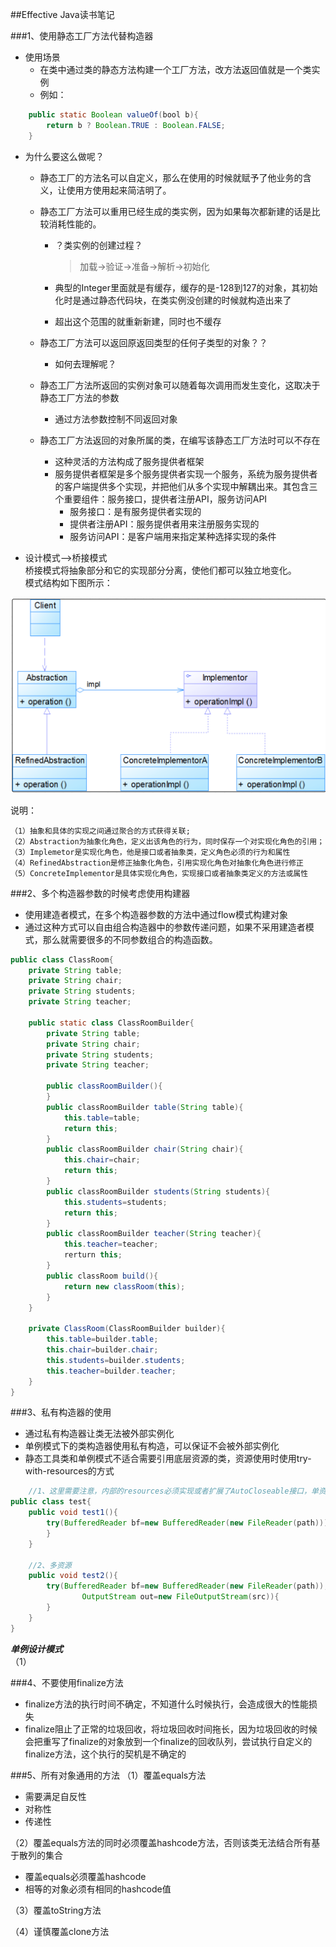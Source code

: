 ##Effective Java读书笔记

###1、使用静态工厂方法代替构造器
* 使用场景
	* 在类中通过类的静态方法构建一个工厂方法，改方法返回值就是一个类实例
	* 例如： 

```java
	public static Boolean valueOf(bool b){
		return b ? Boolean.TRUE : Boolean.FALSE;
	}
```

* 为什么要这么做呢？
	* 静态工厂的方法名可以自定义，那么在使用的时候就赋予了他业务的含义，让使用方使用起来简洁明了。
	* 静态工厂方法可以重用已经生成的类实例，因为如果每次都新建的话是比较消耗性能的。
		* ？类实例的创建过程？
		
			> 加载->验证->准备->解析->初始化
			
		* 典型的Integer里面就是有缓存，缓存的是-128到127的对象，其初始化时是通过静态代码块，在类实例没创建的时候就构造出来了
		* 超出这个范围的就重新新建，同时也不缓存
	* 静态工厂方法可以返回原返回类型的任何子类型的对象？？
		* 如何去理解呢？

	* 静态工厂方法所返回的实例对象可以随着每次调用而发生变化，这取决于静态工厂方法的参数
		* 通过方法参数控制不同返回对象

	* 静态工厂方法返回的对象所属的类，在编写该静态工厂方法时可以不存在
		* 这种灵活的方法构成了服务提供者框架
		* 服务提供者框架是多个服务提供者实现一个服务，系统为服务提供者的客户端提供多个实现，并把他们从多个实现中解耦出来。其包含三个重要组件：服务接口，提供者注册API，服务访问API
			* 服务接口：是有服务提供者实现的
			* 提供者注册API：服务提供者用来注册服务实现的
			* 服务访问API：是客户端用来指定某种选择实现的条件
		
* 设计模式-->桥接模式<br>
桥接模式将抽象部分和它的实现部分分离，使他们都可以独立地变化。<br>
模式结构如下图所示：

![](../../picture/java_base/bridge.png)


说明：

	（1）抽象和具体的实现之间通过聚合的方式获得关联;
	（2）Abstraction为抽象化角色，定义出该角色的行为，同时保存一个对实现化角色的引用；
	（3）Implemetor是实现化角色，他是接口或者抽象类，定义角色必须的行为和属性
	（4）RefinedAbstraction是修正抽象化角色，引用实现化角色对抽象化角色进行修正
	（5）ConcreteImplementor是具体实现化角色，实现接口或者抽象类定义的方法或属性



###2、多个构造器参数的时候考虑使用构建器
* 使用建造者模式，在多个构造器参数的方法中通过flow模式构建对象
* 通过这种方式可以自由组合构造器中的参数传递问题，如果不采用建造者模式，那么就需要很多的不同参数组合的构造函数。

``` java
public class ClassRoom{
	private String table;
	private String chair;
	private String students;
	private String teacher;
	
	public static class ClassRoomBuilder{
		private String table;
		private String chair;
		private String students;
		private String teacher;
		
		public classRoomBuilder(){
		}
		public classRoomBuilder table(String table){
			this.table=table;
			return this;
		}
		public classRoomBuilder chair(String chair){
			this.chair=chair;
			return this;
		}
		public classRoomBuilder students(String students){
			this.students=students;
			return this;
		}
		public classRoomBuilder teacher(String teacher){
			this.teacher=teacher;
			rerturn this;
		}
		public classRoom build(){
			return new classRoom(this);
		}
	}
	
	private ClassRoom(ClassRoomBuilder builder){
		this.table=builder.table;
		this.chair=builder.chair;
		this.students=builder.students;
		this.teacher=builder.teacher;
	}
}
```

###3、私有构造器的使用
* 通过私有构造器让类无法被外部实例化
* 单例模式下的类构造器使用私有构造，可以保证不会被外部实例化
* 静态工具类和单例模式不适合需要引用底层资源的类，资源使用时使用try-with-resources的方式

```java
    //1、这里需要注意，内部的resources必须实现或者扩展了AutoCloseable接口，单资源
public class test{
    public void test1(){
        try(BufferedReader bf=new BufferedReader(new FileReader(path))){
        }
    }

    //2、多资源
    public void test2(){
        try(BufferedReader bf=new BufferedReader(new FileReader(path));
		        OutputStream out=new FileOutputStream(src)){
        }
    }
}
```
***单例设计模式***<br>
（1）

###4、不要使用finalize方法
* finalize方法的执行时间不确定，不知道什么时候执行，会造成很大的性能损失
* finalize阻止了正常的垃圾回收，将垃圾回收时间拖长，因为垃圾回收的时候会把重写了finalize的对象放到一个finalize的回收队列，尝试执行自定义的finalize方法，这个执行的契机是不确定的

###5、所有对象通用的方法
（1）覆盖equals方法

* 需要满足自反性
* 对称性
* 传递性

（2）覆盖equals方法的同时必须覆盖hashcode方法，否则该类无法结合所有基于散列的集合

* 覆盖equals必须覆盖hashcode
* 相等的对象必须有相同的hashcode值

（3）覆盖toString方法

（4）谨慎覆盖clone方法